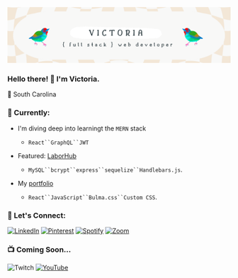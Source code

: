 ![headerimage](https://github.com/victoriamcn/victoriamcn/blob/main/vm%20(2).png?raw=true)

### Hello there! :wave: I'm Victoria.

:round_pushpin: South Carolina

### :telescope: Currently:

- I'm diving deep into learningt the `MERN` stack
  - `React``GraphQL``JWT`

- Featured: [LaborHub](https://github.com/jsnicholas/LaborHub)
  - `MySQL``bcrypt``express``sequelize``Handlebars.js`.

- My [portfolio](https://victoriamcn.github.io/React-Portfolio/#about)
  - `React``JavaScript``Bulma.css``Custom CSS`.

### :milky_way: Let's Connect:

[![LinkedIn](https://img.shields.io/badge/linkedin-%230077B5.svg?style=for-the-badge&logo=linkedin&logoColor=white)](https://www.linkedin.com/in/victoria-mcnorrill/)
[![Pinterest](https://img.shields.io/badge/Pinterest-%23E60023.svg?style=for-the-badge&logo=Pinterest&logoColor=white)](https://www.pinterest.com/vmcnorrill/)
[![Spotify](https://img.shields.io/badge/Spotify-1ED760?style=for-the-badge&logo=spotify&logoColor=white)](https://open.spotify.com/user/torilizabeth95)
[![Zoom](https://img.shields.io/badge/Zoom-2D8CFF?style=for-the-badge&logo=zoom&logoColor=white)]()

### :tv: Coming Soon...

![Twitch](https://img.shields.io/badge/Twitch-%239146FF.svg?style=for-the-badge&logo=Twitch&logoColor=white)
[![YouTube](https://img.shields.io/badge/YouTube-%23FF0000.svg?style=for-the-badge&logo=YouTube&logoColor=white)](https://www.youtube.com/channel/UCPD_mJUFWpLap6nQ4VBLV-Q)

